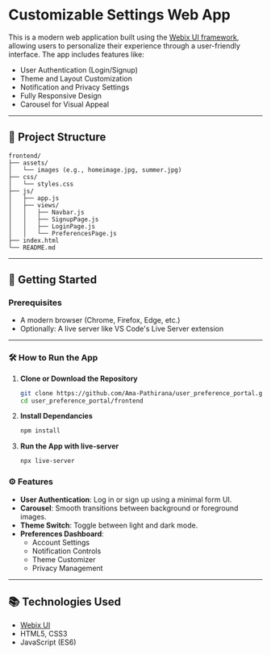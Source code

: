 # Customizable Settings Web App

This is a modern web application built using the [Webix UI framework](https://webix.com/), allowing users to personalize their experience through a user-friendly interface. The app includes features like:

- User Authentication (Login/Signup)
- Theme and Layout Customization
- Notification and Privacy Settings
- Fully Responsive Design
- Carousel for Visual Appeal

---

## 📁 Project Structure

```
frontend/
├── assets/
│   └── images (e.g., homeimage.jpg, summer.jpg)
├── css/
│   └── styles.css
├── js/
│   ├── app.js
│   ├── views/
│   │   ├── Navbar.js
│   │   ├── SignupPage.js
│   │   ├── LoginPage.js
│   │   └── PreferencesPage.js
├── index.html
└── README.md
```

---
## 🚀 Getting Started

### Prerequisites

- A modern browser (Chrome, Firefox, Edge, etc.)
- Optionally: A live server like VS Code's Live Server extension

---

### 🛠 How to Run the App

1. **Clone or Download the Repository**

   ```bash
   git clone https://github.com/Ama-Pathirana/user_preference_portal.git
   cd user_preference_portal/frontend
   ```
2. **Install Dependancies**

   ```bash
   npm install
   ```
3. **Run the App with live-server**

   ```bash
   npx live-server
   ```

### ⚙️ Features

- **User Authentication**: Log in or sign up using a minimal form UI.
- **Carousel**: Smooth transitions between background or foreground images.
- **Theme Switch**: Toggle between light and dark mode.
- **Preferences Dashboard**:
  - Account Settings
  - Notification Controls
  - Theme Customizer
  - Privacy Management

---


## 📚 Technologies Used

- [Webix UI](https://webix.com/)
- HTML5, CSS3
- JavaScript (ES6)
